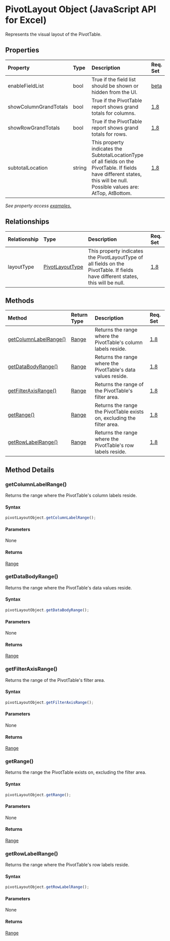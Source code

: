 # PivotLayout Object (JavaScript API for Excel)

Represents the visual layout of the PivotTable.

## Properties

| Property	   | Type	|Description| Req. Set|
|:---------------|:--------|:----------|:----|
|enableFieldList|bool|True if the field list should be shown or hidden from the UI.|[beta](../requirement-sets/excel-api-requirement-sets.md)|
|showColumnGrandTotals|bool|True if the PivotTable report shows grand totals for columns.|[1.8](../requirement-sets/excel-api-requirement-sets.md)|
|showRowGrandTotals|bool|True if the PivotTable report shows grand totals for rows.|[1.8](../requirement-sets/excel-api-requirement-sets.md)|
|subtotalLocation|string|This property indicates the SubtotalLocationType of all fields on the PivotTable. If fields have different states, this will be null. Possible values are: AtTop, AtBottom.|[1.8](../requirement-sets/excel-api-requirement-sets.md)|

_See property access [examples.](#property-access-examples)_

## Relationships
| Relationship | Type	|Description| Req. Set|
|:---------------|:--------|:----------|:----|
|layoutType|[PivotLayoutType](pivotlayouttype.md)|This property indicates the PivotLayoutType of all fields on the PivotTable. If fields have different states, this will be null.|[1.8](../requirement-sets/excel-api-requirement-sets.md)|

## Methods

| Method		   | Return Type	|Description| Req. Set|
|:---------------|:--------|:----------|:----|
|[getColumnLabelRange()](#getcolumnlabelrange)|[Range](range.md)|Returns the range where the PivotTable's column labels reside.|[1.8](../requirement-sets/excel-api-requirement-sets.md)|
|[getDataBodyRange()](#getdatabodyrange)|[Range](range.md)|Returns the range where the PivotTable's data values reside.|[1.8](../requirement-sets/excel-api-requirement-sets.md)|
|[getFilterAxisRange()](#getfilteraxisrange)|[Range](range.md)|Returns the range of the PivotTable's filter area.|[1.8](../requirement-sets/excel-api-requirement-sets.md)|
|[getRange()](#getrange)|[Range](range.md)|Returns the range the PivotTable exists on, excluding the filter area.|[1.8](../requirement-sets/excel-api-requirement-sets.md)|
|[getRowLabelRange()](#getrowlabelrange)|[Range](range.md)|Returns the range where the PivotTable's row labels reside.|[1.8](../requirement-sets/excel-api-requirement-sets.md)|

## Method Details


### getColumnLabelRange()
Returns the range where the PivotTable's column labels reside.

#### Syntax
```js
pivotLayoutObject.getColumnLabelRange();
```

#### Parameters
None

#### Returns
[Range](range.md)

### getDataBodyRange()
Returns the range where the PivotTable's data values reside.

#### Syntax
```js
pivotLayoutObject.getDataBodyRange();
```

#### Parameters
None

#### Returns
[Range](range.md)

### getFilterAxisRange()
Returns the range of the PivotTable's filter area.

#### Syntax
```js
pivotLayoutObject.getFilterAxisRange();
```

#### Parameters
None

#### Returns
[Range](range.md)

### getRange()
Returns the range the PivotTable exists on, excluding the filter area.

#### Syntax
```js
pivotLayoutObject.getRange();
```

#### Parameters
None

#### Returns
[Range](range.md)

### getRowLabelRange()
Returns the range where the PivotTable's row labels reside.

#### Syntax
```js
pivotLayoutObject.getRowLabelRange();
```

#### Parameters
None

#### Returns
[Range](range.md)
